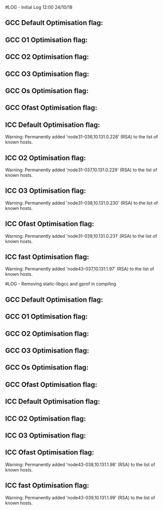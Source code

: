 #LOG - Initial Log 12:00 24/10/18


## GCC Default Optimisation flag:

## GCC O1 Optimisation flag:

## GCC O2 Optimisation flag:

## GCC O3 Optimisation flag:

## GCC Os Optimisation flag:

## GCC Ofast Optimisation flag:

## ICC Default Optimisation flag:
Warning: Permanently added 'node31-036,10.131.0.228' (RSA) to the list of known hosts.

## ICC O2 Optimisation flag:
Warning: Permanently added 'node31-037,10.131.0.229' (RSA) to the list of known hosts.

## ICC O3 Optimisation flag:
Warning: Permanently added 'node31-038,10.131.0.230' (RSA) to the list of known hosts.

## ICC Ofast Optimisation flag:
Warning: Permanently added 'node31-039,10.131.0.231' (RSA) to the list of known hosts.

## ICC fast Optimisation flag:
Warning: Permanently added 'node43-037,10.131.1.97' (RSA) to the list of known hosts.


#LOG - Removing static-libgcc and gprof in compiling


## GCC Default Optimisation flag:

## GCC O1 Optimisation flag:

## GCC O2 Optimisation flag:

## GCC O3 Optimisation flag:

## GCC Os Optimisation flag:

## GCC Ofast Optimisation flag:

## ICC Default Optimisation flag:

## ICC O2 Optimisation flag:

## ICC O3 Optimisation flag:

## ICC Ofast Optimisation flag:
Warning: Permanently added 'node43-038,10.131.1.98' (RSA) to the list of known hosts.

## ICC fast Optimisation flag:
Warning: Permanently added 'node43-039,10.131.1.99' (RSA) to the list of known hosts.


